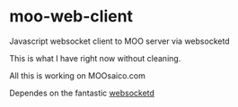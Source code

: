# moo-web-client
Javascript websocket client to MOO server via websocketd

<p>This is what I have right now without cleaning.</p>
<p>All this is working on MOOsaico.com</p>
<p>Dependes on the fantastic <a href="http://websocketd.com/">websocketd</a></p>
